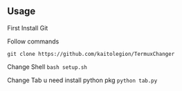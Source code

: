 ## Usage
First Install Git

Follow commands

```git clone https://github.com/kaitolegion/TermuxChanger```

Change Shell
```bash setup.sh```

Change Tab u need install python pkg
```python tab.py```

